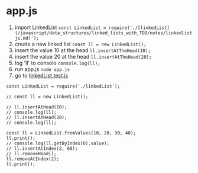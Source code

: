 # app.js

1. import LinkedList `const LinkedList = require('./[linkedList](/javascript/data_structures/linked_lists_with_TDD/notes/linkedlistjs.md)');`
1. create a new linked list `const ll = new LinkedList();`
1. insert the value 10 at the head `ll.insertAtTheHead(10);`
1. insert the value 20 at the head `ll.insertAtTheHead(20);`
1. log 'll' to console `console.log(ll);`
1. run app.js `node app.js`
1. go to [linkedList.test.js](./linkedList.testjs.md)

```nodejs
const LinkedList = require('./linkedList');

// const ll = new LinkedList();

// ll.insertAtHead(10);
// console.log(ll);
// ll.insertAtHead(20);
// console.log(ll);

const ll = LinkedList.fromValues(10, 20, 30, 40);
ll.print();
// console.log(ll.getByIndex(0).value);
// ll.insertAtIndex(2, 60);
// ll.removeHead();
ll.removeAtIndex(2);
ll.print();
```
